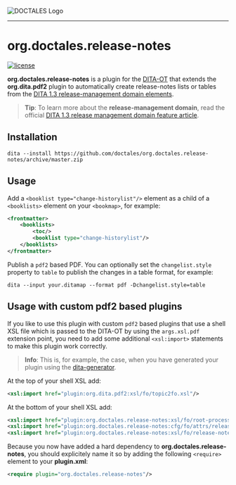 ![DOCTALES Logo](https://doctales.github.io/images/doctales-logo-without-subtitle.svg)

- - - -

org.doctales.release-notes
========================

[![license](https://img.shields.io/badge/license-Apache%202.0-blue.svg)](http://www.apache.org/licenses/LICENSE-2.0)

**org.doctales.release-notes** is a plugin for the [DITA-OT](http://dita-ot.github.io) that extends the **org.dita.pdf2** plugin to automatically create release-notes lists or tables from the [DITA 1.3 release-management domain elements](http://docs.oasis-open.org/dita/dita/v1.3/os/part3-all-inclusive/archSpec/technicalContent/releaseManagement-domain.html#dita_release_management_domain_topic).

> **Tip**: To learn more about the **release-management domain**, read the official [DITA 1.3 release management domain feature article](https://www.oasis-open.org/committees/download.php/56339/Release_Management_WP.pdf).


Installation
------------

```shell
dita --install https://github.com/doctales/org.doctales.release-notes/archive/master.zip
```

Usage
-----

Add a `<booklist type="change-historylist"/>` element as a child of a `<booklists>` element on your `<bookmap>`, for example:

```xml
<frontmatter>
    <booklists>
        <toc/>
        <booklist type="change-historylist"/>
    </booklists>
</frontmatter>
```

Publish a `pdf2` based PDF. You can optionally set the `changelist.style` property to `table` to publish the changes in a table format, for example:

```shell
dita --input your.ditamap --format pdf -Dchangelist.style=table
```

Usage with custom pdf2 based plugins
------------------------------------

If you like to use this plugin with custom `pdf2` based plugins that use a shell XSL file which is passed to the DITA-OT by using the `args.xsl.pdf` extension point, you need to add some additional `<xsl:import>` statements to make this plugin work correctly.

> **Info**: This is, for example, the case, when you have generated your plugin using the [dita-generator](http://dita-generator-hrd.appspot.com/).

At the top of your shell XSL add:

```xml
<xsl:import href="plugin:org.dita.pdf2:xsl/fo/topic2fo.xsl"/>
```

At the bottom of your shell XSL add:

```xml
<xsl:import href="plugin:org.doctales.release-notes:xsl/fo/root-processing.xsl"/>
<xsl:import href="plugin:org.doctales.release-notes:cfg/fo/attrs/release-notes.xsl"/>
<xsl:import href="plugin:org.doctales.release-notes:xsl/fo/release-notes.xsl"/>
```

Because you now have added a hard dependency to **org.doctales.release-notes**, you should explicitely name it so by adding the following `<require>` element to your **plugin.xml**:

```xml
<require plugin="org.doctales.release-notes"/>
```

